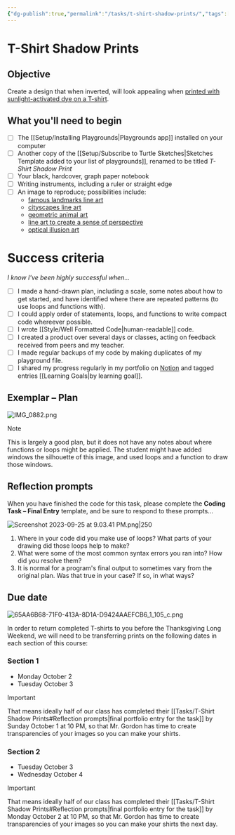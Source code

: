 ```yaml
---
{"dg-publish":true,"permalink":"/tasks/t-shirt-shadow-prints/","tags":["A1.1","A1.2","C1.1","C1.2","C1.4","C1.5","C2.2","C2.4","C2.6","C2.7","C3.3"],"dgHomeLink":true,"dgShowToc":true}
---
```


# T-Shirt Shadow Prints
## Objective

Create a design that when inverted, will look appealing when [printed with sunlight-activated dye on a T-shirt](https://www.instructables.com/How-Not-to-Create-Lumi-Inkodye-Tee-Shirts/).
## What you'll need to begin

- [ ] The [[Setup/Installing Playgrounds\|Playgrounds app]] installed on your computer
- [ ] Another copy of the [[Setup/Subscribe to Turtle Sketches\|Sketches Template added to your list of playgrounds]], renamed to be titled *T-Shirt Shadow Print*
- [ ] Your black, hardcover, graph paper notebook
- [ ] Writing instruments, including a ruler or straight edge
- [ ] An image to reproduce; possibilities include:
	- [famous landmarks line art](https://duckduckgo.com/?q=famous+landmarks+line+art)
	- [cityscapes line art](https://duckduckgo.com/?q=line+art+cityscapes)
	- [geometric animal art](https://duckduckgo.com/?q=geometric+animal+line+art)
	- [line art to create a sense of perspective](https://duckduckgo.com/?q=line+art+perspective)
	- [optical illusion art](https://duckduckgo.com/?q=optical+illusion+art+using+straight+lines)
# Success criteria

*I know I've been highly successful when...*

- [ ] I made a hand-drawn plan, including a scale, some notes about how to get started, and have identified where there are repeated patterns (to use loops and functions with).
- [ ] I could apply order of statements, loops, and functions to write compact code whereever possible.
- [ ] I wrote [[Style/Well Formatted Code\|human-readable]] code.
- [ ] I created a product over several days or classes, acting on feedback received from peers and my teacher.
- [ ] I made regular backups of my code by making duplicates of my playground file.
- [ ] I shared my progress regularly in my portfolio on [Notion](https://notion.so) and tagged entries [[Learning Goals\|by learning goal]]. 
## Exemplar – Plan

![IMG_0882.png](/img/user/Media/IMG_0882.png)

> [!NOTE]
> This is largely a good plan, but it does not have any notes about where functions or loops might be applied. The student might have added windows the silhouette of this image, and used loops and a function to draw those windows.
## Reflection prompts

When you have finished the code for this task, please complete the **Coding Task – Final Entry** template, and be sure to respond to these prompts...

![Screenshot 2023-09-25 at 9.03.41 PM.png|250](/img/user/Media/Screenshot%202023-09-25%20at%209.03.41%20PM.png)

1. Where in your code did you make use of loops? What parts of your drawing did those loops help to make?
2. What were some of the most common syntax errors you ran into? How did you resolve them?
3. It is normal for a program's final output to sometimes vary from the original plan. Was that true in your case? If so, in what ways?

## Due date

![65AA6B68-71F0-413A-8D1A-D9424AAEFCB6_1_105_c.png](/img/user/Media/65AA6B68-71F0-413A-8D1A-D9424AAEFCB6_1_105_c.png)


In order to return completed T-shirts to you before the Thanksgiving Long Weekend, we will need to be transferring prints on the following dates in each section of this course:

### Section 1

- Monday October 2
- Tuesday October 3

> [!IMPORTANT]
> That means ideally half of our class has completed their [[Tasks/T-Shirt Shadow Prints#Reflection prompts\|final portfolio entry for the task]] by Sunday October 1 at 10 PM, so that Mr. Gordon has time to create transparencies of your images so you can make your shirts.

### Section 2

- Tuesday October 3
- Wednesday October 4

> [!IMPORTANT]
> That means ideally half of our class has completed their [[Tasks/T-Shirt Shadow Prints#Reflection prompts\|final portfolio entry for the task]] by Monday October 2 at 10 PM, so that Mr. Gordon has time to create transparencies of your images so you can make your shirts the next day.

